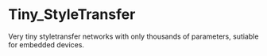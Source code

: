 # Tiny_StyleTransfer
Very tiny styletransfer networks with only thousands of parameters, sutiable for embedded devices.
